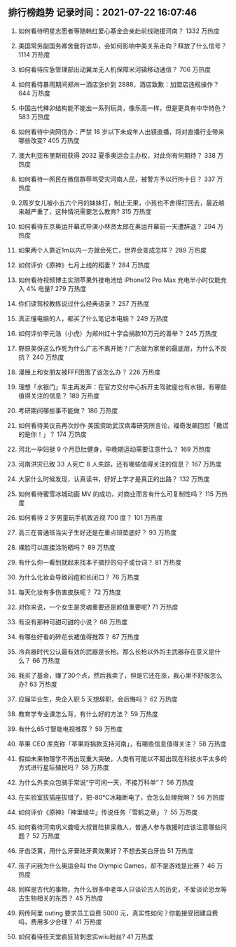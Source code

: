 
## 排行榜趋势 记录时间：2021-07-22 16:07:46
  
  1. 如何看待明星志愿者等随韩红爱心基金会亲赴前线驰援河南？ 1332 万热度
    
  2. 美国常务副国务卿舍曼将访华，会如何影响中美关系走向？释放了什么信号？ 1114 万热度
    
  3. 如何看待应急管理部出动翼龙无人机保障米河镇移动通信？ 706 万热度
    
  4. 如何看待暴雨期间郑州一酒店涨价到 2888，酒店致歉：加盟店违规操作？ 644 万热度
    
  5. 中国古代榫卯结构能不能出一系列玩具，像乐高一样，但是更具有中华特色？ 583 万热度
    
  6. 如何看待中央网信办：严禁 16 岁以下未成年人出镜直播，将对直播行业带来哪些改变? 405 万热度
    
  7. 澳大利亚布里斯班获得 2032 夏季奥运会主办权，对此你有何期待？ 338 万热度
    
  8. 如何看待一网民在微信群辱骂受灾河南人民，被警方予以行拘十日？ 337 万热度
    
  9. 2周岁女儿被小五六个月的妹妹打，制止无果，小孩也不舍得打回去，最近越来越严重了，这种情况需要怎么教育? 315 万热度
    
  10. 如何看待东京奥运开幕式导演小林贤太郎在奥运开幕前一天遭辞退？ 294 万热度
    
  11. 如果两个人靠近1m以内一方就会死亡，世界会变成怎样？ 289 万热度
    
  12. 如何评价《原神》七月上线的稻妻？ 284 万热度
    
  13. 如何看待视频博主实测苹果外接电池给 iPhone12 Pro Max 充电半小时仅能充入 4% 电量? 279 万热度
    
  14. 你们读驾校教练说过什么经典语录？ 257 万热度
    
  15. 真正懂电脑的人，都买了什么笔记本电脑？ 249 万热度
    
  16. 如何评价李元浩（小虎）为郑州红十字会捐款10万元的善举？ 245 万热度
    
  17. 野原美伢这么作死为什么广志不离开她？广志做为家里的最底层，为什么不反抗？ 240 万热度
    
  18. 漫展上和女朋友被FFF团围了该怎么办？ 226 万热度
    
  19. 理想「水银门」车主再发声：在官方交付中心拆开主驾驶座也有水银，有哪些值得关注的信息？ 189 万热度
    
  20. 考研期间哪些事不能做？ 186 万热度
    
  21. 如何看待美议员再次炒作 美国资助武汉病毒研究所言论，福奇发飙回怼「撒谎的是你！」？ 174 万热度
    
  22. 河北一孕妇挺 9 个月巨肚健身，孕晚期运动需要注意什么？ 169 万热度
    
  23. 河南洪灾已致 33 人死亡 8 人失踪，还有哪些值得关注的信息？ 167 万热度
    
  24. 大家什么时候发现，认真读书，好好上学才是真正的出路？ 132 万热度
    
  25. 如何看待蜜雪冰城动画 MV 的成功，对商业而言有什么可复制性吗？ 115 万热度
    
  26. 如何看待 2 岁男童玩手机致近视 700 度？ 101 万热度
    
  27. 高三在普通班当尖子生好还是在重点班垫底好？ 93 万热度
    
  28. 裸脸可以直接涂防晒吗？ 89 万热度
    
  29. 有什么你一看到就起来找本子摘抄的句子或台词？ 81 万热度
    
  30. 为什么化妆会导致闷痘和长闭口？ 76 万热度
    
  31. 每天化妆有多伤害皮肤呢？ 72 万热度
    
  32. 对你来说，一个女生是灵魂重要还是颜值重要呢? 71 万热度
    
  33. 有没有那种可甜可甜的小说？ 68 万热度
    
  34. 有哪些好看的碎花长裙值得推荐？ 67 万热度
    
  35. 冷兵器时代公认最有效的武器是长枪。那么长枪以外的主武器存在意义是什么？ 66 万热度
    
  36. 我买了基金，赚了30个点，然后我卖了，但是它还在涨，我心里不舒服怎么办? 63 万热度
    
  37. 应届毕业生，央企入职 5 天想辞职，会后悔吗？ 62 万热度
    
  38. 教育学专业课怎么背，有什么好的方法？ 59 万热度
    
  39. 有什么65寸智能电视推荐？ 59 万热度
    
  40. 苹果 CEO 库克称「苹果将捐款支持河南」，有哪些信息值得关注？ 58 万热度
    
  41. 假如未来物理学不再出现重大突破，人类有可能以不超出现在科技水平太多的方式进行星际殖民吗？ 58 万热度
    
  42. 为什么外卖众包骑手常说“宁可闲一天，不接万科单”？ 56 万热度
    
  43. 在实验室拔插座拔错了，把-80℃冰箱断电了，会怎么处理我啊？ 56 万热度
    
  44. 如何评价《原神》「神里绫华」传说任务「雪鹤之章」？ 55 万热度
    
  45. 如何看待河南巩义聋哑大叔冒险排渠救人，普通人参与救援时应该注意哪些问题？ 52 万热度
    
  46. 牙齿泛黄，用什么牙膏祛牙黄效果好？不想去美白牙齿 51 万热度
    
  47. 孩子问我为什么奥运会叫 the Olympic Games，却不是游戏是比赛？ 46 万热度
    
  48. 同样是古代的事物，为什么很多中老年人只谈论古人的历史，不爱谈论恐龙等古生物相关的东西？ 45 万热度
    
  49. 网传阿里 outing 要求员工自费 5000 元，真实性如何？你能接受团建自费吗，费用多少合理？ 41 万热度
    
  50. 如何看待任天堂疯狂背刺忠实wiiu粉丝? 41 万热度
    